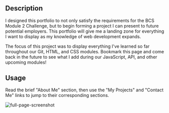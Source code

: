 # <BCS-Module-2-Challenge>

## Description

I designed this portfolio to not only satisfy the requirements for the BCS Module 2 Challenge, but to begin forming a project I can present to future potential employers. This portfolio will give me a landing zone for everything I want to display as my knowledge of web development expands.

The focus of this project was to display everything I've learned so far throughout our Git, HTML, and CSS modules. Bookmark this page and come back in the future to see what I add during our JavaScript, API, and other upcoming modules!

## Usage

Read the brief "About Me" section, then use the "My Projects" and "Contact Me" links to jump to their corresponding sections. 

![full-page-screenshot](/assets/full-size-screenshot.png)
